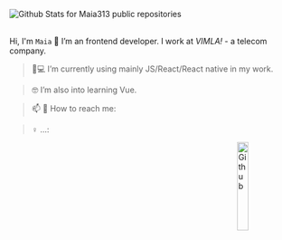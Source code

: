  ![Github Stats for Maia313 public repositories](https://github-readme-stats.vercel.app/api?username=Maia313&show_icons=true&title_color=067E7B&icon_color=067E7B&text_color=067E7B&bg_color=CCC)  
</br>


Hi, I'm `Maia` 👋
I’m an frontend developer. I work at _VIMLA!_ - a telecom company.


> 📱💻 I’m currently using mainly JS/React/React native in my work.

> 🤓 I’m also into learning Vue.

> 📫 💬 How to reach me: 

> ♀️ ...: 

<img width="20%" align="right" alt="Github" src="https://raw.githubusercontent.com/onimur/.github/master/.resources/git-header.svg" />
